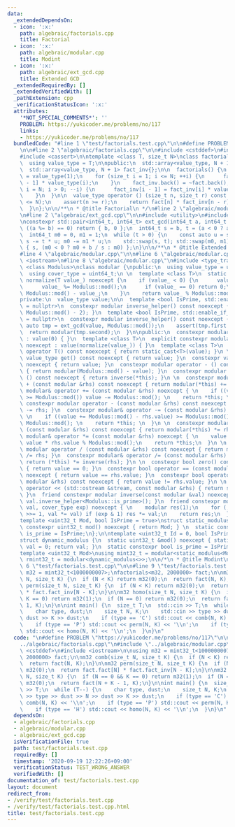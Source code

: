 ```yaml
---
data:
  _extendedDependsOn:
  - icon: ':x:'
    path: algebraic/factorials.cpp
    title: Factorial
  - icon: ':x:'
    path: algebraic/modular.cpp
    title: Modint
  - icon: ':x:'
    path: algebraic/ext_gcd.cpp
    title: Extended GCD
  _extendedRequiredBy: []
  _extendedVerifiedWith: []
  _pathExtension: cpp
  _verificationStatusIcon: ':x:'
  attributes:
    '*NOT_SPECIAL_COMMENTS*': ''
    PROBLEM: https://yukicoder.me/problems/no/117
    links:
    - https://yukicoder.me/problems/no/117
  bundledCode: "#line 1 \"test/factorials.test.cpp\"\n\n#define PROBLEM \"https://yukicoder.me/problems/no/117\"\
    \n\n#line 2 \"algebraic/factorials.cpp\"\n\n#include <cstddef>\n#include <array>\n\
    #include <cassert>\n\ntemplate <class T, size_t N>\nclass factorials {\npublic:\n\
    \  using value_type = T;\n\npublic:\n  std::array<value_type, N + 1> fact{};\n\
    \  std::array<value_type, N + 1> fact_inv{};\n\n  factorials() {\n    fact.front()\
    \ = value_type(1);\n    for (size_t i = 1; i <= N; ++i) {\n      fact[i] = fact[i\
    \ - 1] * value_type(i);\n    }\n    fact_inv.back() = ~fact.back();\n    for (size_t\
    \ i = N; i > 0; --i) {\n      fact_inv[i - 1] = fact_inv[i] * value_type(i);\n\
    \    }\n  }\n\n  value_type operator () (size_t n, size_t r) const {\n    assert(n\
    \ <= N);\n    assert(n >= r);\n    return fact[n] * fact_inv[n - r] * fact_inv[r];\n\
    \  }\n};\n\n/**\n * @title Factorial\n */\n#line 2 \"algebraic/modular.cpp\"\n\
    \n#line 2 \"algebraic/ext_gcd.cpp\"\n\n#include <utility>\n#include <cstdint>\n\
    \nconstexpr std::pair<int64_t, int64_t> ext_gcd(int64_t a, int64_t b) {\n  if\
    \ ((a %= b) == 0) return { b, 0 };\n  int64_t s = b, t = (a < 0 ? a + b : a);\n\
    \  int64_t m0 = 0, m1 = 1;\n  while (t > 0) {\n    const auto u = s / t;\n   \
    \ s -= t * u; m0 -= m1 * u;\n    std::swap(s, t); std::swap(m0, m1);\n  }\n  return\
    \ { s, (m0 < 0 ? m0 + b / s : m0) };\n}\n\n/**\n * @title Extended GCD\n */\n\
    #line 4 \"algebraic/modular.cpp\"\n\n#line 6 \"algebraic/modular.cpp\"\n#include\
    \ <iostream>\n#line 8 \"algebraic/modular.cpp\"\n#include <type_traits>\n\ntemplate\
    \ <class Modulus>\nclass modular {\npublic:\n  using value_type = uint32_t;\n\
    \  using cover_type = uint64_t;\n \n  template <class T>\n  static constexpr value_type\
    \ normalize(T value_) noexcept {\n    if (value_ < 0) {\n      value_ = -value_;\n\
    \      value_ %= Modulus::mod();\n      if (value_ == 0) return 0;\n      return\
    \ Modulus::mod() - value_;\n    }\n    return value_ % Modulus::mod();\n  }\n\n\
    private:\n  value_type value;\n\n  template <bool IsPrime, std::enable_if_t<IsPrime>*\
    \ = nullptr>\n  constexpr modular inverse_helper() const noexcept { return power(*this,\
    \ Modulus::mod() - 2); }\n  template <bool IsPrime, std::enable_if_t<!IsPrime>*\
    \ = nullptr>\n  constexpr modular inverse_helper() const noexcept {\n    const\
    \ auto tmp = ext_gcd(value, Modulus::mod());\n    assert(tmp.first == 1);\n  \
    \  return modular(tmp.second);\n  }\n\npublic:\n  constexpr modular() noexcept\
    \ : value(0) { }\n  template <class T>\n  explicit constexpr modular(T value_)\
    \ noexcept : value(normalize(value_)) { }\n  template <class T>\n  explicit constexpr\
    \ operator T() const noexcept { return static_cast<T>(value); }\n \n  constexpr\
    \ value_type get() const noexcept { return value; }\n  constexpr value_type &extract()\
    \ noexcept { return value; }\n  constexpr modular operator - () const noexcept\
    \ { return modular(Modulus::mod() - value); }\n  constexpr modular operator ~\
    \ () const noexcept { return inverse(*this); }\n \n  constexpr modular operator\
    \ + (const modular &rhs) const noexcept { return modular(*this) += rhs; }\n  constexpr\
    \ modular& operator += (const modular &rhs) noexcept { \n    if ((value += rhs.value)\
    \ >= Modulus::mod()) value -= Modulus::mod(); \n    return *this; \n  }\n \n \
    \ constexpr modular operator - (const modular &rhs) const noexcept { return modular(*this)\
    \ -= rhs; }\n  constexpr modular& operator -= (const modular &rhs) noexcept {\
    \ \n    if ((value += Modulus::mod() - rhs.value) >= Modulus::mod()) value -=\
    \ Modulus::mod(); \n    return *this; \n  }\n \n  constexpr modular operator *\
    \ (const modular &rhs) const noexcept { return modular(*this) *= rhs; }\n  constexpr\
    \ modular& operator *= (const modular &rhs) noexcept { \n    value = (cover_type)\
    \ value * rhs.value % Modulus::mod();\n    return *this;\n  }\n \n  constexpr\
    \ modular operator / (const modular &rhs) const noexcept { return modular(*this)\
    \ /= rhs; }\n  constexpr modular& operator /= (const modular &rhs) noexcept {\
    \ return (*this) *= inverse(rhs); }\n \n  constexpr bool zero() const noexcept\
    \ { return value == 0; }\n  constexpr bool operator == (const modular &rhs) const\
    \ noexcept { return value == rhs.value; }\n  constexpr bool operator != (const\
    \ modular &rhs) const noexcept { return value != rhs.value; }\n \n  friend std::ostream&\
    \ operator << (std::ostream &stream, const modular &rhs) { return stream << rhs.value;\
    \ }\n  friend constexpr modular inverse(const modular &val) noexcept { return\
    \ val.inverse_helper<Modulus::is_prime>(); }\n  friend constexpr modular power(modular\
    \ val, cover_type exp) noexcept { \n    modular res(1);\n    for (; exp > 0; exp\
    \ >>= 1, val *= val) if (exp & 1) res *= val;\n    return res;\n  }\n \n};\n \n\
    template <uint32_t Mod, bool IsPrime = true>\nstruct static_modulus { \n  static\
    \ constexpr uint32_t mod() noexcept { return Mod; } \n  static constexpr bool\
    \ is_prime = IsPrime;\n};\n\ntemplate <uint32_t Id = 0, bool IsPrime = false>\n\
    struct dynamic_modulus {\n  static uint32_t &mod() noexcept { static uint32_t\
    \ val = 0; return val; }\n  static constexpr bool is_prime = IsPrime;\n};\n\n\
    template <uint32_t Mod>\nusing mint32_t = modular<static_modulus<Mod>>;\nusing\
    \ rmint32_t = modular<dynamic_modulus<>>;\n\n/*\n * @title Modint\n */\n#line\
    \ 6 \"test/factorials.test.cpp\"\n\n#line 9 \"test/factorials.test.cpp\"\n\nusing\
    \ m32 = mint32_t<1000000007>;\nfactorials<m32, 2000000> fact;\n\nm32 comb(size_t\
    \ N, size_t K) {\n  if (N < K) return m32(0);\n  return fact(N, K);\n}\n\nm32\
    \ perm(size_t N, size_t K) {\n  if (N < K) return m32(0);\n  return fact.fact[N]\
    \ * fact.fact_inv[N - K];\n}\n\nm32 homo(size_t N, size_t K) {\n  if (N == 0 &&\
    \ K == 0) return m32(1);\n  if (N == 0) return m32(0);\n  return fact(N + K -\
    \ 1, K);\n}\n\nint main() {\n  size_t T;\n  std::cin >> T;\n  while (T--) {\n\
    \    char type, dust;\n    size_t N, K;\n    std::cin >> type >> dust >> N >>\
    \ dust >> K >> dust;\n    if (type == 'C') std::cout << comb(N, K) << '\\n';\n\
    \    if (type == 'P') std::cout << perm(N, K) << '\\n';\n    if (type == 'H')\
    \ std::cout << homo(N, K) << '\\n';\n  }\n}\n"
  code: "\n#define PROBLEM \"https://yukicoder.me/problems/no/117\"\n\n#include \"\
    ../algebraic/factorials.cpp\"\n#include \"../algebraic/modular.cpp\"\n\n#include\
    \ <cstddef>\n#include <iostream>\n\nusing m32 = mint32_t<1000000007>;\nfactorials<m32,\
    \ 2000000> fact;\n\nm32 comb(size_t N, size_t K) {\n  if (N < K) return m32(0);\n\
    \  return fact(N, K);\n}\n\nm32 perm(size_t N, size_t K) {\n  if (N < K) return\
    \ m32(0);\n  return fact.fact[N] * fact.fact_inv[N - K];\n}\n\nm32 homo(size_t\
    \ N, size_t K) {\n  if (N == 0 && K == 0) return m32(1);\n  if (N == 0) return\
    \ m32(0);\n  return fact(N + K - 1, K);\n}\n\nint main() {\n  size_t T;\n  std::cin\
    \ >> T;\n  while (T--) {\n    char type, dust;\n    size_t N, K;\n    std::cin\
    \ >> type >> dust >> N >> dust >> K >> dust;\n    if (type == 'C') std::cout <<\
    \ comb(N, K) << '\\n';\n    if (type == 'P') std::cout << perm(N, K) << '\\n';\n\
    \    if (type == 'H') std::cout << homo(N, K) << '\\n';\n  }\n}\n"
  dependsOn:
  - algebraic/factorials.cpp
  - algebraic/modular.cpp
  - algebraic/ext_gcd.cpp
  isVerificationFile: true
  path: test/factorials.test.cpp
  requiredBy: []
  timestamp: '2020-09-19 12:22:26+09:00'
  verificationStatus: TEST_WRONG_ANSWER
  verifiedWith: []
documentation_of: test/factorials.test.cpp
layout: document
redirect_from:
- /verify/test/factorials.test.cpp
- /verify/test/factorials.test.cpp.html
title: test/factorials.test.cpp
---
```

